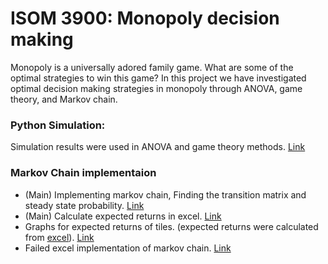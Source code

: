 # ISOM 3900: Monopoly decision making
Monopoly is a universally adored family game. What are some of the optimal strategies to win this game? In this project we have investigated optimal decision making strategies in monopoly through ANOVA, game theory, and Markov chain. 


### Python Simulation:
Simulation results were used in ANOVA and game theory methods. [Link](monopoly_simulation.ipynb)

### Markov Chain implementaion
- (Main) Implementing markov chain, Finding the transition matrix and steady state probability. [Link](monopoly_markov.ipynb)
- (Main) Calculate expected returns in excel. [Link](financials/MarkovChainFinancials.xlsx)
- Graphs for expected returns of tiles. (expected returns were calculated from [excel](financials/MarkovChainFinancials.xlsx)).  [Link](finances_markov.ipynb)
- Failed excel implementation of markov chain. [Link](financials/MarkovExcelImplementation.xlsx)
